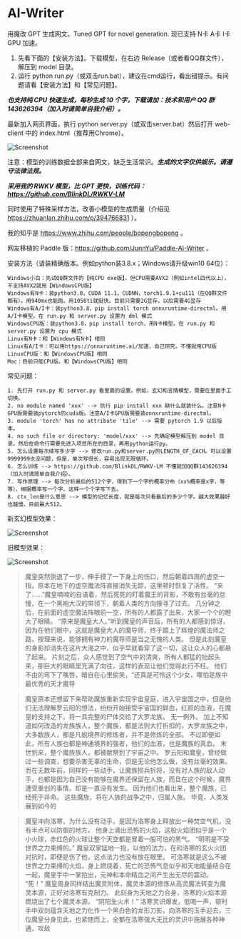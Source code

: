# AI-Writer
用魔改 GPT 生成网文。Tuned GPT for novel generation. 现已支持 N卡 A卡 I卡 GPU 加速。

1. 先看下面的【安装方法】。下载模型，在右边 Release（或者看QQ群文件），解压到 model 目录。
2. 运行 python run.py（或双击run.bat），建议在cmd运行，看出错提示。有问题请看【安装方法】和【常见问题】。

***也支持纯 CPU 快速生成，每秒生成 10 个字，下载请加：技术和用户 QQ 群 143626394（加入时请简单自我介绍）。***

最新加入网页界面，执行 python server.py（或双击server.bat）然后打开 web-client 中的 index.html（推荐用Chrome）。

![Screenshot](server.jpg)

注意：模型的训练数据全部来自网文，缺乏生活常识。***生成的文字仅供娱乐。请遵守法律法规。***

***采用我的 RWKV 模型，比 GPT 更快，训练代码：https://github.com/BlinkDL/RWKV-LM***

同时使用了特殊采样方法，改善小模型的生成质量（介绍见 https://zhuanlan.zhihu.com/p/394766831 ）。

我的知乎是 https://www.zhihu.com/people/bopengbopeng 。

网友移植的 Paddle 版：https://github.com/JunnYu/Paddle-AI-Writer 。

安装方法（请装精确版本。例如python装3.8.x；Windows请升级win10 64位）：
```
Windows小白：先试QQ群文件的【纯CPU exe版】，但CPU需要AVX2（例如intel四代以上），不支持AVX2就用【WindowsCPU版】
Windows有N卡：装python3.8，CUDA 11.1，CUDNN，torch1.9.1+cu111（在QQ群文件都有）。用940mx也能跑。用1050ti就挺快。目前只需要2G显存，以后需要4G显存
Windows有A/I卡：装python3.8，pip install torch onnxruntime-directml。用A/I卡模型。在 run.py 和 server.py 设置为 dml 模式
WindowsCPU版：装python3.8，pip install torch，用N卡模型。在 run.py 和 server.py 设置为 cpu 模式
Linux有N卡：和【Windows有N卡】相同
Linux有A/I卡：可以用https://onnxruntime.ai/加速，自己研究。不懂就用CPU版
LinuxCPU版：和【WindowsCPU版】相同
Mac：目前只能CPU版。和【WindowsCPU版】相同
```
常见问题：
```
1. 先打开 run.py 和 server.py 看里面的设置。例如，玄幻和言情模型，需要在里面手工切换。
2. no module named 'xxx' --> 执行 pip install xxx 缺什么就装什么。注意N卡GPU版需要装pytorch的cuda版。注意A/I卡GPU版需要装onnxruntime-directml。
3. module 'torch' has no attribute 'tile' --> 需要 pytorch 1.9 以后版本。
4. no such file or directory: 'model/xxx' --> 先确定模型解压到 model 目录。然后在命令行需要先进入项目所在的目录，再用python运行py。
5. 怎么设置每次续写多少字 --> 修改run.py和server.py的LENGTH_OF_EACH。可以设置9999999也没问题，但是，单次写很长，容易出现无限循环。
6. 怎么训练 --> https://github.com/BlinkDL/RWKV-LM 不懂就加QQ群143626394（加入时请简单自我介绍）。
7. 写作原理 --> 每次分析最后的512个字，得到下一个字的概率分布（xx%概率是x字，等等），根据概率写一个字。这样一个个字写下去。
8. ctx_len是什么意思 --> 模型的记忆长度，就是每次只看最后的多少个字。越大效果越好也越慢。目前最大512。
```

新玄幻模型效果：

![Screenshot](AI-Writer.jpg)

旧模型效果：

![Screenshot](AI-Writer.gif)

> 魔皇突然倒退了一步，伸手摸了一下身上的伤口，然后朝着四周的虚空一指，原本在地下的虚空魔法阵直接消失无踪，这里顿时恢复了活性。
  “来了……”魔皇喃喃的自语着，然后死死的盯着魔王的背影，不敢有丝毫的怠慢，在一个黑袍大汉的带领下，朝着人类的方向搜寻了过去。
  几分钟之后，在前面的虚空魔法阵眼前一空，所有的人都露了出来，大家一个个的瞪大了眼睛。
  “原来是魔皇大人。”听到魔皇的声音后，所有的人都感到惊讶，因为在他们眼中，这就是魔皇大人的魔导师，终于踏上了辉煌的魔法师之路，按理来说，能够拥有神力的魔导师是当之无愧的人类。
  但是此刻魔皇的身影却消失在这片大海之中，似乎早就看穿了这一切，这让众人的心都悬了起来。
  片刻之后，众人感觉到了空气中的清爽，所有人都猛的抬起头来，那巨大的眼睛里充满了向往，这样的表现让他们觉得此行不枉。
  他们不由的弯下了嘴唇，暗自在心里偷笑，“还真是可怜这个少女，哪怕是族中最优秀的天才魔导

> 魔皇原本还想留下来帮助魔族重新实现宇宙皇庭，进入宇宙国之中，但是他们无法理解罗云阳的想法，纷纷开始接受宇宙国的鲜血，红颜的血液，在魔皇的支持之下，将一具完整的尸体交给了大罗龙族。
  无一例外。
  加上不知道如何改造的龙族族人，整个魔族，都是法则大打折扣的，大罗龙族之中，大多数族人，都是凡蜕境界的修炼者，并不是修炼的全部。
  不过即便如此，所有人族也都是神通境界的强者，他们的血液，也是魔族的真血。
  末世到来，整个魔族族人，都被献祭到了宇宙之中。
  罗云阳和魔皇，曾经做过一些调查，想要杀害无辜的生命，但是无论他怎么做，没有丝毫的效果。
  而在无数年前，同样的一些动手，让魔族损兵折将，没有对人族的敌人动手，也都是因为自己没有能够在魔界还保留在人族，而且在这个时候，魔界遭受重创的事情，却是一直没有发生。
  因为他们也看出来，整个魔族，已经死于非命。
  这些魔族，将在人族的战争之中，归属人族。
  毕竟，人类发展到如今的

> 魔皇冲向洛寒，为什么没有动手，是因为洛寒身上释放出一种焚空气机，没有半点可以防御的地方。
  他身上涌出恐怖的火焰，这股火焰团似乎是一个小火球，赤红色的火球让整个天空都是冒着一股可怕的黑气。
  “明明是不受世界之力束缚的。”
  魔皇双掌猛地一抱，以他的法力，在和洛寒的玄火火团对抗时，即便是伤了他，这点法力也没有放在眼里。
  可洛寒就是这么不被世界之力束缚的火焰，身上燃烧着，死亡的恐怖气息似乎和天地能量结合在一起，魔皇手中一掌拍出，元神和本命精血之间产生出无尽的震动。
  “死！”
  魔皇周身同样结出魔灵附体，魔灵本源的修炼从高灵魔法转变为魔灵本源，正好对洛寒有克制力。
  此刻身为天地之力合身，洛寒的火焰本源燃烧出了七个魔灵本源。
  “阴阳生火术！”
  洛寒灵识爆发，低喝一声，顿时手中双剑蕴含天地之力化作一个黑白色的龙形刀影，向洛寒的玉手迎去，三位魔皇分身见此，也紧随而上，全都在洛寒强大无比的灵识中施展各种神通，攻敌
